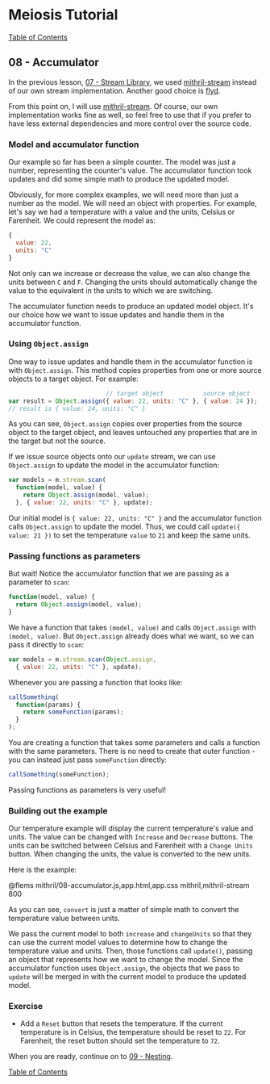 # Meiosis Tutorial

[Table of Contents](toc.html)

## 08 - Accumulator

In the previous lesson, [07 - Stream Library](07-stream-lib-mithril.html), we used
[mithril-stream](https://mithril.js.org/stream.html) instead of our own stream implementation.
Another good choice is [flyd](https://github.com/paldepind/flyd).

From this point on, I will use [mithril-stream](https://mithril.js.org/stream.html). Of course,
our own implementation works fine as well, so feel free to use that if you prefer to have less
external dependencies and more control over the source code.

### Model and accumulator function

Our example so far has been a simple counter. The model was just a number, representing the
counter's value. The accumulator function took updates and did some simple math to produce the
updated model.

Obviously, for more complex examples, we will need more than just a number as the model. We will
need an object with properties. For example, let's say we had a temperature with a value and the
units, Celsius or Farenheit. We could represent the model as:

```js
{
  value: 22,
  units: "C"
}
```

Not only can we increase or decrease the value, we can also change the units between `C` and
`F`. Changing the units should automatically change the value to the equivalent in the units
to which we are switching.

The accumulator function needs to produce an updated model object. It's our choice how we want
to issue updates and handle them in the accumulator function.

### Using `Object.assign`

One way to issue updates and handle them in the accumulator function is with `Object.assign`.
This method copies properties from one or more source objects to a target object. For example:

```js
                           // target object           source object
var result = Object.assign({ value: 22, units: "C" }, { value: 24 });
// result is { value: 24, units: "C" }
```

As you can see, `Object.assign` copies over properties from the source object to the target
object, and leaves untouched any properties that are in the target but not the source.

If we issue source objects onto our `update` stream, we can use `Object.assign` to update the
model in the accumulator function:

```js
var models = m.stream.scan(
  function(model, value) {
    return Object.assign(model, value);
  }, { value: 22, units: "C" }, update);
```

Our initial model is `{ value: 22, units: "C" }` and the accumulator function calls
`Object.assign` to update the model. Thus, we could call `update({ value: 21 })` to set the
temperature `value` to `21` and keep the same units.

### Passing functions as parameters

But wait! Notice the accumulator function that we are passing as a parameter to `scan`:

```js
function(model, value) {
  return Object.assign(model, value);
}
```

We have a function that takes `(model, value)` and calls `Object.assign` with `(model, value)`.
But `Object.assign` already does what we want, so we can pass it directly to `scan`:

```js
var models = m.stream.scan(Object.assign,
  { value: 22, units: "C" }, update);
```

Whenever you are passing a function that looks like:

```js
callSomething(
  function(params) {
    return someFunction(params);
  }
);
```

You are creating a function that takes some parameters and calls a function with the same
parameters. There is no need to create that outer function - you can instead just pass
`someFunction` directly:

```js
callSomething(someFunction);
```

Passing functions as parameters is very useful!

### Building out the example

Our temperature example will display the current temperature's value and units.
The value can be changed with `Increase` and `Decrease` buttons. The units can be switched
between Celsius and Farenheit with a `Change Units` button. When changing the units, the
value is converted to the new units.

Here is the example:

@flems mithril/08-accumulator.js,app.html,app.css mithril,mithril-stream 800

As you can see, `convert` is just a matter of simple math to convert the temperature value
between units.

We pass the current model to both `increase` and `changeUnits` so that they can use the current
model values to determine how to change the temperature value and units. Then, those functions
call `update()`, passing an object that represents how we want to change the model. Since the
accumulator function uses `Object.assign`, the objects that we pass to `update` will be merged
in with the current model to produce the updated model.

### Exercise

- Add a `Reset` button that resets the temperature. If the current temperature is in Celsius,
the temperature should be reset to `22`. For Farenheit, the reset button should set the
temperature to `72`.

When you are ready, continue on to [09 - Nesting](09-nesting-mithril.html).

[Table of Contents](toc.html)
